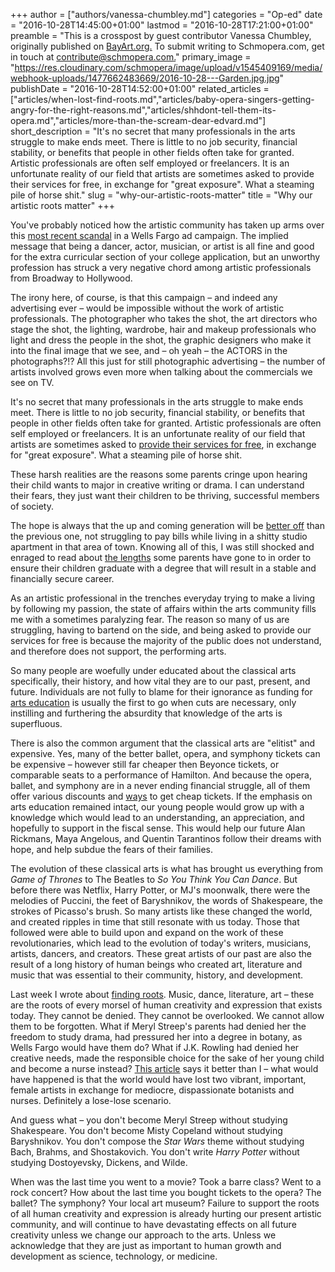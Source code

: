 +++
author = ["authors/vanessa-chumbley.md"]
categories = "Op-ed"
date = "2016-10-28T14:45:00+01:00"
lastmod = "2016-10-28T17:21:00+01:00"
preamble = "This is a crosspost by guest contributor Vanessa Chumbley, originally published on [BayArt.org.](https://bayart.org/2016/09/07/why-our-artistic-roots-matter/) To submit writing to Schmopera.com, get in touch at [contribute@schmopera.com.](mailto:contribute@schmopera.com)"
primary_image = "https://res.cloudinary.com/schmopera/image/upload/v1545409169/media/webhook-uploads/1477662483669/2016-10-28---Garden.jpg.jpg"
publishDate = "2016-10-28T14:52:00+01:00"
related_articles = ["articles/when-lost-find-roots.md","articles/baby-opera-singers-getting-angry-for-the-right-reasons.md","articles/shhdont-tell-them-its-opera.md","articles/more-than-the-scream-dear-edvard.md"]
short_description = "It&#039;s no secret that many professionals in the arts struggle to make ends meet. There is little to no job security, financial stability, or benefits that people in other fields often take for granted. Artistic professionals are often self employed or freelancers. It is an unfortunate reality of our field that artists are sometimes asked to provide their services for free, in exchange for &quot;great exposure&quot;. What a steaming pile of horse shit."
slug = "why-our-artistic-roots-matter"
title = "Why our artistic roots matter"
+++

You've probably noticed how the artistic community has taken up arms over this [most recent scandal](http://www.abc10.com/news/local/lincoln/wells-fargos-new-ad-campaign-upsets-artists/313394967) in a Wells Fargo ad campaign. The implied message that being a dancer, actor, musician, or artist is all fine and good for the extra curricular section of your college application, but an unworthy profession has struck a very negative chord among artistic professionals from Broadway to Hollywood.

The irony here, of course, is that this campaign – and indeed any advertising ever – would be impossible without the work of artistic professionals. The photographer who takes the shot, the art directors who stage the shot, the lighting, wardrobe, hair and makeup professionals who light and dress the people in the shot, the graphic designers who make it into the final image that we see, and – oh yeah – the ACTORS in the photographs?!? All this just for still photographic advertising – the number of artists involved grows even more when talking about the commercials we see on TV.

It's no secret that many professionals in the arts struggle to make ends meet. There is little to no job security, financial stability, or benefits that people in other fields often take for granted. Artistic professionals are often self employed or freelancers. It is an unfortunate reality of our field that artists are sometimes asked to [provide their services for free](http://www.artcrank.com/news/2016/6/28/whats-wrong-with-asking-people-to-work-for-free), in exchange for "great exposure". What a steaming pile of horse shit.

These harsh realities are the reasons some parents cringe upon hearing their child wants to major in creative writing or drama. I can understand their fears, they just want their children to be thriving, successful members of society.

The hope is always that the up and coming generation will be [better off](https://lefarfalleblog.wordpress.com/2016/09/05/today-for-millanniels-by-millennials/) than the previous one, not struggling to pay bills while living in a shitty studio apartment in that area of town. Knowing all of this, I was still shocked and enraged to read about [the lengths](https://www.washingtonpost.com/posteverything/wp/2016/09/02/meet-the-parents-who-wont-let-their-children-study-literature/?utm_term=.ece0506bb956) some parents have gone to in order to ensure their children graduate with a degree that will result in a stable and financially secure career.

As an artistic professional in the trenches everyday trying to make a living by following my passion, the state of affairs within the arts community fills me with a sometimes paralyzing fear. The reason so many of us are struggling, having to bartend on the side, and being asked to provide our services for free is because the majority of the public does not understand, and therefore does not support, the performing arts. 

So many people are woefully under educated about the classical arts specifically, their history, and how vital they are to our past, present, and future. Individuals are not fully to blame for their ignorance as funding for [arts education](http://www.nytimes.com/1993/02/03/us/as-schools-trim-budgets-the-arts-lose-their-place.html?pagewanted=all) is usually the first to go when cuts are necessary, only instilling and furthering the absurdity that knowledge of the arts is superfluous.

There is also the common argument that the classical arts are "elitist" and expensive. Yes, many of the better ballet, opera, and symphony tickets can be expensive – however still far cheaper then Beyonce tickets, or comparable seats to a performance of Hamilton. And because the opera, ballet, and symphony are in a never ending financial struggle, all of them offer various discounts and [ways](https://www.theguardian.com/music/2012/mar/04/cinemas-show-opera-ballet-3d) to get cheap tickets. If the emphasis on arts education remained intact, our young people would grow up with a knowledge which would lead to an understanding, an appreciation, and hopefully to support in the fiscal sense. This would help our future Alan Rickmans, Maya Angelous, and Quentin Tarantinos follow their dreams with hope, and help subdue the fears of their families.

The evolution of these classical arts is what has brought us everything from *Game of Thrones* to The Beatles to *So You Think You Can Dance*. But before there was Netflix, Harry Potter, or MJ's moonwalk, there were the melodies of Puccini, the feet of Baryshnikov, the words of Shakespeare, the strokes of Picasso's brush. So many artists like these changed the world, and created ripples in time that still resonate with us today. Those that followed were able to build upon and expand on the work of these revolutionaries, which lead to the evolution of today's writers, musicians, artists, dancers, and creators. These great artists of our past are also the result of a long history of human beings who created art, literature and music that was essential to their community, history, and development.

Last week I wrote about [finding roots](/when-lost-find-roots/). Music, dance, literature, art – these are the roots of every morsel of human creativity and expression that exists today. They cannot be denied. They cannot be overlooked. We cannot allow them to be forgotten. What if Meryl Streep's parents had denied her the freedom to study drama, had pressured her into a degree in botany, as Wells Fargo would have them do? What if J.K. Rowling had denied her creative needs, made the responsible choice for the sake of her young child and become a nurse instead? [This article](http://www.forbes.com/sites/emilywillingham/2016/09/04/wells-fargo-encourages-budding-actors-to-become-botanists-and-apologizes/#395059074a56) says it better than I – what would have happened is that the world would have lost two vibrant, important, female artists in exchange for mediocre, dispassionate botanists and nurses. Definitely a lose-lose scenario.

And guess what – you don't become Meryl Streep without studying Shakespeare. You don't become Misty Copeland without studying Baryshnikov. You don't compose the *Star Wars* theme without studying Bach, Brahms, and Shostakovich. You don't write *Harry Potter* without studying Dostoyevsky, Dickens, and Wilde.

When was the last time you went to a movie? Took a barre class? Went to a rock concert? How about the last time you bought tickets to the opera? The ballet? The symphony? Your local art museum? Failure to support the roots of all human creativity and expression is already hurting our present artistic community, and will continue to have devastating effects on all future creativity unless we change our approach to the arts. Unless we acknowledge that they are just as important to human growth and development as science, technology, or medicine.
